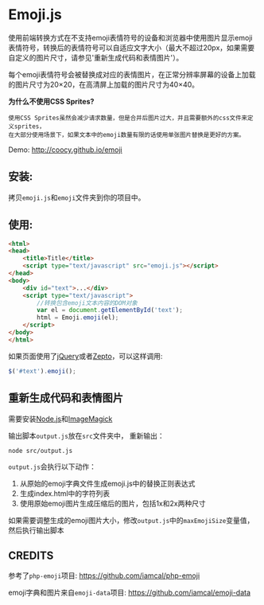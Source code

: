 # Emoji.js

使用前端转换方式在不支持emoji表情符号的设备和浏览器中使用图片显示emoji表情符号，转换后的表情符号可以自适应文字大小（最大不超过20px，如果需要自定义的图片尺寸，请参见'重新生成代码和表情图片'）。

每个emoji表情符号会被替换成对应的表情图片，在正常分辨率屏幕的设备上加载的图片尺寸为20×20，在高清屏上加载的图片尺寸为40×40。

**为什么不使用CSS Sprites?**
```
使用CSS Sprites虽然会减少请求数量，但是合并后图片过大，并且需要额外的css文件来定义sprites，
在大部分使用场景下，如果文本中的emoji数量有限的话使用单张图片替换是更好的方案。
```

Demo:
http://coocy.github.io/emoji

## 安装:

拷贝`emoji.js`和`emoji`文件夹到你的项目中。

## 使用: 

```html
<html>
<head>
    <title>Title</title>
    <script type="text/javascript" src="emoji.js"></script>
</head>
<body>
    <div id="text">...</div>
    <script type="text/javascript">
        //转换包含emoji文本内容的DOM对象
        var el = document.getElementById('text');
        html = Emoji.emoji(el);
    </script>
</body>
</html>
```

如果页面使用了[jQuery](https://github.com/jquery/jquery)或者[Zepto](https://github.com/madrobby/zepto)，可以这样调用:
```javascript
$('#text').emoji();
```

## 重新生成代码和表情图片

需要安装[Node.js](http://nodejs.org/)和[ImageMagick](http://www.imagemagick.org/)

输出脚本`output.js`放在`src`文件夹中，
重新输出：

```
node src/output.js
```

`output.js`会执行以下动作：
1. 从原始的emoji字典文件生成emoji.js中的替换正则表达式
2. 生成index.html中的字符列表
3. 使用原始emoji图片生成压缩后的图片，包括1x和2x两种尺寸

如果需要调整生成的emoji图片大小，修改`output.js`中的`maxEmojiSize`变量值，然后执行输出脚本

## CREDITS

参考了`php-emoji`项目:
https://github.com/iamcal/php-emoji

emoji字典和图片来自`emoji-data`项目:
https://github.com/iamcal/emoji-data
